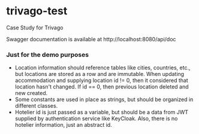 # trivago-test
Case Study for Trivago

Swagger documentation is available at http://localhost:8080/api/doc


### Just for the demo purposes

* Location information should reference tables like cities, countries, etc., but locations are stored as a row and are immutable. 
When updating accommodation and supplying location id != 0, then it considered that location hasn't changed. If id == 0, then previous location deleted and new created.
* Some constants are used in place as strings, but should be organized in different classes.
* Hotelier id is just passed as a variable, but should be a data from JWT supplied by authentication service like KeyCloak. Also, there is no hotelier information, just an abstract id.